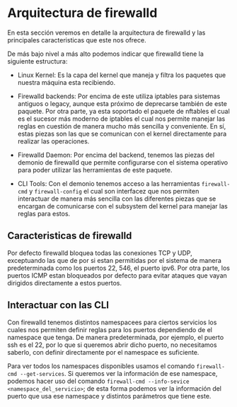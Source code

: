 # Arquitectura de firewalld

En esta sección veremos en detalle la arquitectura de firewalld y las principales caracteristicas que este nos ofrece.

De más bajo nivel a más alto podemos indicar que firewalld tiene la siguiente estructura:

- Linux Kernel: Es la capa del kernel que maneja y filtra los paquetes que nuestra máquina esta recibiendo.

- Firewalld backends: Por encima de este utiliza iptables para sistemas antiguos o legacy, aunque esta próximo de deprecarse también de este paquete. Por otra parte, ya esta soportado el paquete de nftables el cual es el sucesor más moderno de iptables el cual nos permite manejar las reglas en cuestión de manera mucho más sencilla y conveniente. En sí, estas piezas son las que se comunican con el kernel directamente para realizar las operaciones.

- Firewalld Daemon: Por encima del backend, tenemos las piezas del demonio de firewalld que permite configurarse con el sistema operativo para poder utilizar las herramientas de este paquete.

- CLI Tools: Con el demonio tenemos acceso a las herramientas `firewall-cmd` y `firewall-config` el cual son interfacez que nos permiten interactuar de manera más sencilla con las diferentes piezas que se encargan de comunicarse con el subsystem del kernel para manejar las reglas para estos.

## Caracteristicas de firewalld

Por defecto firewalld bloquea todas las conexiones TCP y UDP, exceptuando las que de por si estan permitidas por el sistema de manera predeterminada como los puertos 22, 546, el puerto ipv6. Por otra parte, los puertos ICMP estan bloqueados por defecto para evitar ataques que vayan dirigidos directamente a estos puertos.

## Interactuar con las CLI

Con firewalld tenemos distintos namespacees para ciertos servicios los cuales nos permiten definir reglas para los puertos dependiendo de el namespace que tenga. De manera predeterminada, por ejemplo, el puerto ssh es el 22, por lo que si queremos abrir dicho puerto, no necesitamos saberlo, con definir directamente por el namespace es suficiente.

Para ver todos los namespaces disponibles usamos el comando `firewall-cmd --get-services`.
Si queremos ver la información de ese namespace, podemos hacer uso del comando `firewall-cmd --info-sevice <namespace_del_servicio>`; de esta forma podemos ver la información del puerto que usa ese namespace y distintos parámetros que tiene este.


